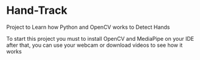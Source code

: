 # Hand-Track
Project to Learn how Python and OpenCV works to Detect Hands

To start this project you must to install OpenCV and MediaPipe on your IDE after that, you can use your webcam or download videos to see how it works
